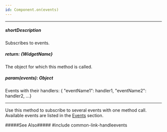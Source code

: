 ```yaml
---
id: Component.on(events)
---
```

---
##### shortDescription
Subscribes to events.

##### return: {WidgetName}
The object for which this method is called.

##### param(events): Object
Events with their handlers: { "eventName1": handler1, "eventName2": handler2, ...}

---
Use this method to subscribe to several events with one method call. Available events are listed in the [Events](/api-reference/10%20UI%20Widgets/Component/4%20Events '{basewidgetpath}/Events/') section.

#####See Also#####
#include common-link-handleevents